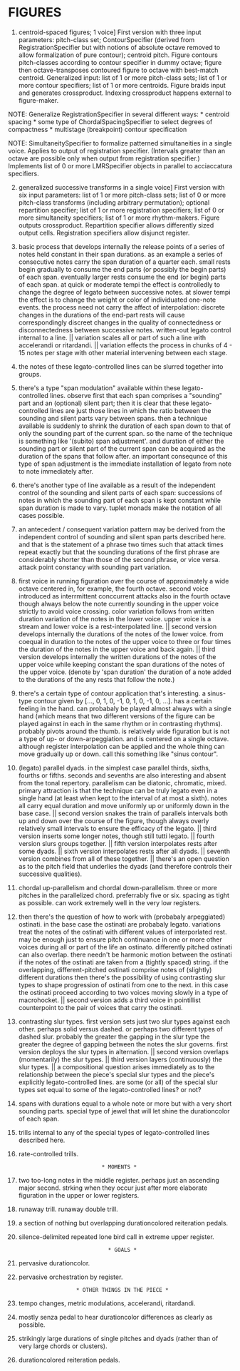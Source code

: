 FIGURES
=======

1. centroid-spaced figures; 1 voice] First version with three input parameters:
   pitch-class set; ContourSpecifier (derived from RegistrationSpecifier but
   with notions of absolute octave removed to allow formalization of pure
   contour); centroid pitch. Figure contours pitch-classes according to contour
   specifier in dummy octave; figure then octave-transposes contoured figure to
   octave with best-match centroid. Generalized input: list of 1 or more
   pitch-class sets; list of 1 or more contour specifiers; list of 1 or more
   centroids. Figure braids input and generates crossproduct. Indexing
   crossproduct happens external to figure-maker.

NOTE: Generalize RegistrationSpecifier in several different ways:
    * centroid spacing
    * some type of ChordalSpacingSpecifier to select degrees of compactness
    * multistage (breakpoint) contour specification

NOTE: SimultaneitySpecifier to formalize patterned simultaneities in a single
voice. Applies to output of registration specifier. (Intervals greater than an
octave are possible only when output from registration specifier.) Implements
list of 0 or more LMRSpecifier objects in parallel to acciaccatura specifiers.

2. generalized successive transforms in a single voice] First version with six
   input parameters: list of 1 or more pitch-class sets; list of 0 or more
   pitch-class transforms (including arbitrary permutation); optional
   repartition specifier; list of 1 or more registration specifiers; list of 0
   or more simultaneity specifiers; list of 1 or more rhythm-makers. Figure
   outputs crossproduct. Repartition specifier allows differently sized output
   cells. Registration specifiers allow disjunct register.

3. basic process that develops internally the release points of a series of
   notes held constant in their span durations. as an example a series of
   consecutive notes carry the span duration of a quarter each. small rests
   begin gradually to consume the end parts (or possibly the begin parts) of
   each span. eventually larger rests consume the end (or begin) parts of each
   span. at quick or moderate tempi the effect is controlledly to change the
   degree of legato between successive notes. at slower tempi the effect is to
   change the weight or color of individuated one-note events. the process need
   not carry the affect of interpolation: discrete changes in the durations of
   the end-part rests will cause correspondingly discreet changes in the
   quality of connectedness or disconnectedness between successive notes.
   written-out legato control internal to a line. || variation scales all or
   part of such a line with accelerandi or ritardandi. || variation effects the
   process in chunks of 4 - 15 notes per stage with other material intervening
   between each stage.

4. the notes of these legato-controlled lines can be slurred together into
   groups.

5. there's a type "span modulation" available within these legato-controlled
   lines. observe first that each span comprises a "sounding" part and an
   (optional) silent part; then it is clear that these legato-controlled lines
   are just those lines in which the ratio between the sounding and silent
   parts vary between spans. then a technique available is suddenly to shrink
   the duration of each span down to that of only the sounding part of the
   current span. so the name of the technique is something like '(subito) span
   adjustment'. and duration of either the sounding part or silent part of the
   current span can be acquired as the duration of the spans that follow after.
   an important consequnce of this type of span adjustment is the immediate
   installation of legato from note to note immediately after.

6. there's another type of line available as a result of the independent
   control of the sounding and silent parts of each span: successions of notes
   in which the sounding part of each span is kept constant while span duration
   is made to vary. tuplet monads make the notation of all cases possible.

7. an antecedent / consequent variation pattern may be derived from the
   independent control of sounding and silent span parts described here. and
   that is the statement of a phrase two times such that attack times repeat
   exactly but that the sounding durations of the first phrase are considerably
   shorter than those of the second phrase, or vice versa. attack point
   constancy with sounding part variation.

8. first voice in running figuration over the course of approximately a wide
   octave centered in, for example, the fourth octave. second voice introduced
   as interrmittent conccurrent attacks also in the fourth octave though always
   below the note currently sounding in the upper voice strictly to avoid voice
   crossing. color variation follows from written duration variation of the
   notes in the lower voice. upper voice is a stream and lower voice is a
   rest-interpolated line. || second version develops internally the durations
   of the notes of the lower voice. from coequal in duration to the notes of
   the upper voice to three or four times the duration of the notes in the
   upper voice and back again. || third version develops internally the written
   durations of the notes of the upper voice while keeping constant the span
   durations of the notes of the upper voice. (denote by 'span duration' the
   duration of a note added to the durations of the any rests that follow the
   note.)

9. there's a certain type of contour application that's interesting. a
   sinus-type contour given by [..., 0, 1, 0, -1, 0, 1, 0, -1, 0, ...]. has a
   certain feeling in the hand. can probabaly be played almost always with a
   single hand (which means that two different versions of the figure can be
   played against in each in the same rhythm or in contrasting rhythms).
   probably pivots around the thumb. is relatively wide figuration but is not a
   type of up- or down-arpeggiation. and is centered on a single octave.
   although register interpolation can be applied and the whole thing can move
   gradually up or down. call this something like "sinus contour".

10. (legato) parallel dyads. in the simplest case parallel thirds, sixths,
    fourths or fifths. seconds and sevenths are also interesting and absent
    from the tonal repertory. parallelism can be diatonic, chromatic, mixed.
    primary attraction is that the technique can be truly legato even in a
    single hand (at least when kept to the interval of at most a sixth). notes
    all carry equal duration and move uniformly up or uniformly down in the
    base case. || second version snakes the train of parallels intervals both
    up and down over the course of the figure, though always overly relatively
    small intervals to ensure the efficacy of the legato. || third version
    inserts some longer notes, though still tutti legato. || fourth version
    slurs groups together. || fifth version interpolates rests after some
    dyads. || sixth version interpolates rests after all dyads. || seventh
    version combines from all of these together. || there's an open question as
    to the pitch field that underlies the dyads (and therefore controls their
    successive qualities).

11. chordal up-parallelism and chordal down-parallelism. three or more pitches
    in the parallelized chord. preferrably five or six. spacing as tight as
    possible. can work extremely well in the very low registers.

12. then there's the question of how to work with (probabaly arpeggiated)
    ostinati. in the base case the ostinati are probabaly legato. variations
    treat the notes of the ostinati with different values of interporlated
    rest. may be enough just to ensure pitch continuance in one or more other
    voices during all or part of the life an ostinato. differently pitched
    ostinati can also overlap. there needn't be harmonic motion between the
    ostinati if the notes of the ostinati are taken from a (tightly spaced)
    string. if the overlapping, different-pitched ostinati comprise notes of
    (slightly) different durations then there's the possibility of using
    contrasting slur types to shape progression of ostinati from one to the
    next. in this case the ostinati proceed according to two voices moving
    slowly in a type of macrohocket. || second version adds a third voice in
    pointillist counterpoint to the pair of voices that carry the ostinati.

13. contrasting slur types. first version sets just two slur types against each
    other. perhaps solid versus dashed. or perhaps two different types of
    dashed slur. probably the greater the gapping in the slur type the greater
    the degree of gapping between the notes the slur governs. first version
    deploys the slur types in alternation. || second version overlaps
    (momentarily) the slur types. || third version layers (continuously) the
    slur types. || a compositional question arises immediately as to the
    relationship between the piece's special slur types and the piece's
    explicitly legato-controlled lines. are some (or all) of the special slur
    types set equal to some of the legato-controlled lines? or not?

14. spans with durations equal to a whole note or more but with a very short
    sounding parts. special type of jewel that will let shine the durationcolor
    of each span.

15. trills internal to any of the special types of legato-controlled lines
    described here.

16. rate-controlled trills.

                                  * MOMENTS *

1. two too-long notes in the middle register. perhaps just an ascending major
second. strking when they occur just after more elaborate figuration in the
upper or lower registers.

2. runaway trill. runaway double trill.

3. a section of nothing but overlapping durationcolored reiteration pedals.

4. silence-delimited repeated lone bird call in extreme upper register.

                                   * GOALS *

1. pervasive durationcolor.

2. pervasive orchestration by register.

                         * OTHER THINGS IN THE PIECE *

1. tempo changes, metric modulations, accelerandi, ritardandi.

2. mostly senza pedal to hear durationcolor differences as clearly as possible.

3. strikingly large durations of single pitches and dyads (rather than of
very large chords or clusters).

4. durationcolored reiteration pedals.
